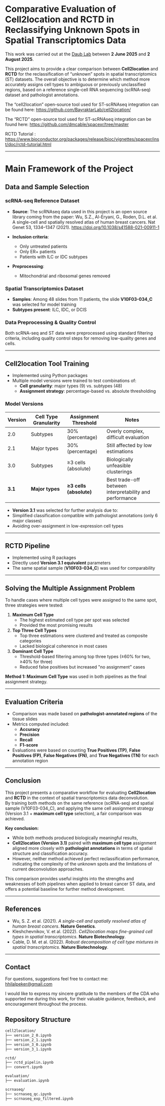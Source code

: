# Comparative Evaluation of Cell2location and RCTD in Reclassifying Unknown Spots in Spatial Transcriptomics Data 

This work was carried out at the [Daub Lab](https://www.daublab.org/) between **2 June 2025** and **2 August 2025**.  

This project aims to provide a clear comparison between **Cell2location** and **RCTD** for the reclassification of “unknown” spots in spatial transcriptomics (ST) datasets. The overall objective is to determine which method more accurately assigns cell types to ambiguous or previously unclassified regions, based on a reference single-cell RNA sequencing (scRNA-seq) dataset and pathologist annotations.

The “cell2location” open-source tool used for ST-scRNAseq integration can be found here: https://github.com/BayraktarLab/cell2location/

The “RCTD” open-source tool used for ST-scRNAseq integration can be found here: https://github.com/dmcable/spacexr/tree/master

RCTD Tutorial : https://www.bioconductor.org/packages/release/bioc/vignettes/spacexr/inst/doc/rctd-tutorial.html


---
# Main Framework of the Project
## Data and Sample Selection

### scRNA-seq Reference Dataset
- **Source**: The scRNAseq data used in this project is an open source library coming from the paper: Wu, S.Z., Al-Eryani, G., Roden, D.L. et al. A single-cell and spatially resolved atlas of human breast cancers. Nat Genet 53, 1334–1347 (2021). https://doi.org/10.1038/s41588-021-00911-1

- **Inclusion criteria**:
  - Only untreated patients
  - Only ER+ patients
  - Patients with ILC or IDC subtypes
- **Preprocessing**:
  - Mitochondrial and ribosomal genes removed

### Spatial Transcriptomics Dataset
- **Samples**: Among 48 slides from 11 patients, the slide **V10F03-034_C** was selected for model training
- **Subtypes present**: ILC, IDC, or DCIS

### Data Preprocessing & Quality Control
Both scRNA-seq and ST data were preprocessed using standard filtering criteria, including quality control steps for removing low-quality genes and cells.

---

## Cell2location Tool Training
- Implemented using Python packages
- Multiple model versions were trained to test combinations of:
  - **Cell granularity**: major types (9) vs. subtypes (48)
  - **Assignment strategy**: percentage-based vs. absolute thresholding

### Model Versions
| Version | Cell Type Granularity | Assignment Threshold | Notes |
|--------|-------------------------|------------------------|-------|
| 2.0 | Subtypes | 30% (percentage) | Overly complex, difficult evaluation |
| 2.1 | Major types | 30% (percentage) | Still affected by low estimations |
| 3.0 | Subtypes | ≥3 cells (absolute) | Biologically unfeasible clusterings |
| **3.1** | **Major types** | **≥3 cells (absolute)** | Best trade-off between interpretability and performance |

- **Version 3.1** was selected for further analysis due to:
- Simplified classification compatible with pathologist annotations (only 6 major classes)
- Avoiding over-assignment in low-expression cell types

---

## RCTD Pipeline

- Implemented using R packages
- Directly used **Version 3.1 equivalent** parameters
- The same spatial sample (**V10F03-034_C**) was used for comparability

---

## Solving the Multiple Assignment Problem

To handle cases where multiple cell types were assigned to the same spot, three strategies were tested:

1. **Maximum Cell Type**
   - The highest estimated cell type per spot was selected
   - Provided the most promising results
2. **Top Three Cell Types**
   - Top three estimations were clustered and treated as composite categories
   - Lacked biological coherence in most cases
3. **Dominant Cell Type**
   - Threshold-based filtering among top three types (≥60% for two, ≥40% for three)
   - Reduced false positives but increased "no assignment" cases

**Method 1: Maximum Cell Type** was used in both pipelines as the final assignment strategy.

---

## Evaluation Criteria

- Comparison was made based on **pathologist-annotated regions** of the tissue slides
- Metrics computed included:
  - **Accuracy**
  - **Precision**
  - **Recall**
  - **F1-score**
- Evaluations were based on counting **True Positives (TP)**, **False Positives (FP)**, **False Negatives (FN)**, and **True Negatives (TN)** for each annotation region

---
## Conclusion

This project presents a comparative workflow for evaluating **Cell2location** and **RCTD** in the context of spatial transcriptomics data deconvolution.  
By training both methods on the same reference (scRNA-seq) and spatial sample (V10F03-034_C), and applying the same cell assignment strategy (Version 3.1 + **maximum cell type** selection), a fair comparison was achieved.

**Key conclusion:**
- While both methods produced biologically meaningful results,
- **Cell2location (Version 3.1)** paired with **maximum cell type** assignment aligned more closely with **pathologist annotations** in terms of spatial structure and classification accuracy.
- However, neither method achieved perfect reclassification performance, indicating the complexity of the unknown spots and the limitations of current deconvolution approaches.

This comparison provides useful insights into the strengths and weaknesses of both pipelines when applied to breast cancer ST data, and offers a potential baseline for further method development.

---
## References

- Wu, S. Z. et al. (2021). *A single-cell and spatially resolved atlas of human breast cancers*. **Nature Genetics**.  
- Kleshchevnikov, V. et al. (2022). *Cell2location maps fine-grained cell types in spatial transcriptomics*. **Nature Biotechnology**.  
- Cable, D. M. et al. (2022). *Robust decomposition of cell type mixtures in spatial transcriptomics*. **Nature Biotechnology**.  

---

## Contact

For questions, suggestions feel free to contact me:  
[hhilalpeker@gmail.com](mailto:hhilalpeker@gmail.com)

I would like to express my sincere gratitude to the members of the CDA who supported me during this work, for their valuable guidance, feedback, and encouragement throughout the process.

## Repository Structure

```bash
cell2location/
├── version_2_0.ipynb
├── version_2_1.ipynb
├── version_3_0.ipynb
├── version_3_1.ipynb 

rctd/
├── rctd_pipelin.ipynb
├── convert.ipynb

evaluation/
├── evaluation.ipynb

scrnaseq/
├── scrnaseq_qc.ipynb
├── scrnaseq_exp_filtered.ipynb
